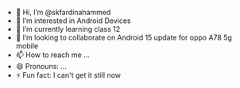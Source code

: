 - 👋 Hi, I’m @skfardinahammed
- 👀 I’m interested in Android Devices
- 🌱 I’m currently learning class 12
- 💞️ I’m looking to collaborate on Android 15 update for oppo A78 5g mobile 
- 📫 How to reach me ...
- 😄 Pronouns: ...
- ⚡ Fun fact: I can't get it still now

<!---
skfardinahammed/skfardinahammed is a ✨ special ✨ repository because its `README.md` (this file) appears on your GitHub profile.
You can click the Preview link to take a look at your changes.
--->
